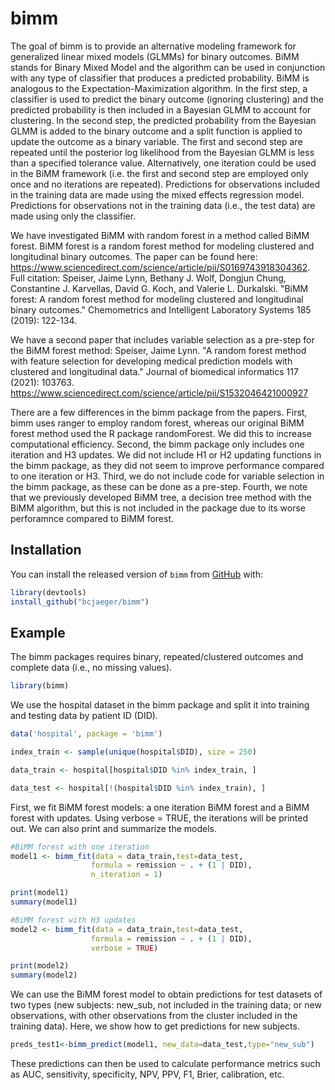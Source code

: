 
<!-- README.md is generated from README.Rmd. Please edit that file -->

# bimm

<!-- badges: start -->

<!-- badges: end -->

The goal of bimm is to provide an alternative modeling framework for generalized linear mixed models (GLMMs) for binary outcomes. BiMM stands for Binary Mixed Model and the algorithm can be used in conjunction with any type of classifier that produces a predicted probability. BiMM is analogous to the Expectation-Maximization algorithm. In the first step, a classifier is used to predict the binary outcome (ignoring clustering) and the predicted probability is then included in a Bayesian GLMM to account for clustering. In the second step, the predicted probability from the Bayesian GLMM is added to the binary outcome and a split function is applied to update the outcome as a binary variable. The first and second step are repeated until the posterior log likelihood from the Bayesian GLMM is less than a specified tolerance value. Alternatively, one iteration could be used in the BiMM framework (i.e. the first and second step are employed only once and no iterations are repeated). Predictions for observations included in the training data are made using the mixed effects regression model. Predictions for observations not in the training data (i.e., the test data) are made using only the classifier.

We have investigated BiMM with random forest in a method called BiMM forest. BiMM forest is a random forest method for modeling clustered and longitudinal binary outcomes. The paper can be found here: <https://www.sciencedirect.com/science/article/pii/S0169743918304362>. Full citation: Speiser, Jaime Lynn, Bethany J. Wolf, Dongjun Chung, Constantine J. Karvellas, David G. Koch, and Valerie L. Durkalski. "BiMM forest: A random forest method for modeling clustered and longitudinal binary outcomes." Chemometrics and Intelligent Laboratory Systems 185 (2019): 122-134.

We have a second paper that includes variable selection as a pre-step for the BiMM forest method: Speiser, Jaime Lynn. "A random forest method with feature selection for developing medical prediction models with clustered and longitudinal data." Journal of biomedical informatics 117 (2021): 103763. <https://www.sciencedirect.com/science/article/pii/S1532046421000927>

There are a few differences in the bimm package from the papers. First, bimm uses ranger to employ random forest, whereas our original BiMM forest method used the R package randomForest. We did this to increase computational efficiency. Second, the bimm package only includes one iteration and H3 updates. We did not include H1 or H2 updating functions in the bimm package, as they did not seem to improve performance compared to one iteration or H3. Third, we do not include code for variable selection in the bimm package, as these can be done as a pre-step. Fourth, we note that we previously developed BiMM tree, a decision tree method with the BiMM algorithm, but this is not included in the package due to its worse perforamnce compared to BiMM forest.  

## Installation

You can install the released version of `bimm` from
[GitHub](https://github.com/) with:

``` r
library(devtools)
install_github("bcjaeger/bimm")
```

## Example

The bimm packages requires binary, repeated/clustered outcomes and complete data (i.e., no missing values). 

``` r
library(bimm)
```

We use the hospital dataset in the bimm package and split it into training and testing data by patient ID (DID). 

``` r
data('hospital', package = 'bimm')

index_train <- sample(unique(hospital$DID), size = 250)

data_train <- hospital[hospital$DID %in% index_train, ]

data_test <- hospital[!(hospital$DID %in% index_train), ] 
```

First, we fit BiMM forest models: a one iteration BiMM forest and a BiMM forest with updates. Using verbose = TRUE, the iterations will be printed out. We can also print and summarize the models. 

``` r
#BiMM forest with one iteration
model1 <- bimm_fit(data = data_train,test=data_test,
                  formula = remission ~ . + (1 | DID),
                  n_iteration = 1)

print(model1)
summary(model1)

#BiMM forest with H3 updates
model2 <- bimm_fit(data = data_train,test=data_test,
                  formula = remission ~ . + (1 | DID),
                  verbose = TRUE)

print(model2)
summary(model2)
```

We can use the BiMM forest model to obtain predictions for test datasets of two types (new subjects: new_sub, not included in the training data; or new observations, with other observations from the cluster included in the training data). Here, we show how to get predictions for new subjects. 

``` r
preds_test1<-bimm_predict(model1, new_data=data_test,type="new_sub")
```

These predictions can then be used to calculate performance metrics such as AUC, sensitivity, specificity, NPV, PPV, F1, Brier, calibration, etc. 



